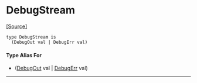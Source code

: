 # DebugStream
<span class="source-link">[[Source]](src/debug/debug.md#L-0-28)</span>
```pony
type DebugStream is
  (DebugOut val | DebugErr val)
```

#### Type Alias For

* ([DebugOut](debug-DebugOut.md) val | [DebugErr](debug-DebugErr.md) val)

---

